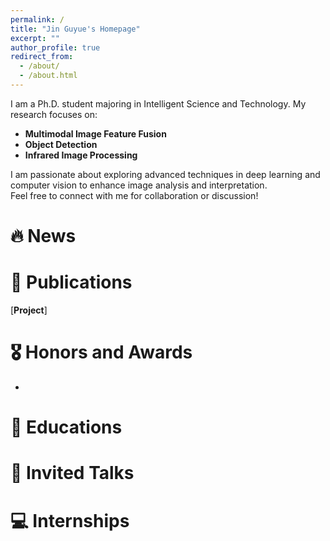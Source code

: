 ```yaml
---
permalink: /
title: "Jin Guyue's Homepage"
excerpt: ""
author_profile: true
redirect_from: 
  - /about/
  - /about.html
---
```

<span class='anchor' id='about-me'></span>

I am a Ph.D. student majoring in Intelligent Science and Technology. My research focuses on:

- **Multimodal Image Feature Fusion**  
- **Object Detection**  
- **Infrared Image Processing**  

I am passionate about exploring advanced techniques in deep learning and computer vision to enhance image analysis and interpretation.  
Feel free to connect with me for collaboration or discussion! 



# 🔥 News


# 📝 Publications 




[**Project**]
# 🎖 Honors and Awards
-
# 📖 Educations


# 💬 Invited Talks

# 💻 Internships
